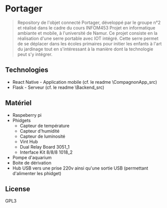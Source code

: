 # Portager

> Repository de l'objet connecté Portager, développé par le groupe n°2 et réalisé dans le cadre du cours INFOM453 Projet en informatique ambiante et mobile, à l'université de Namur. Ce projet consiste en la réalisation d'une serre portable avec IOT intégré. Cette serre permet de se déplacer dans les écoles primaires pour initier les enfants à l'art du jardinage tout en s'intéressant à la manière dont la technologie peut s'y intégrer.

## Technologies

- React Native - Application mobile (cf. le readme \CompagnonApp_src)
- Flask - Serveur (cf. le readme \Backend_src)

## Matériel

- Raspeberry pi
- Phidgets
    - Capteur de température
    - Capteur d'humidité
    - Capteur de luminosité
    - Vint Hub
    - Dual Relay Board 3051_1
    - Interface Kit 8/8/8 1018_2
- Pompe d'aquarium 
- Boite de dérivation
- Hub USB vers une prise 220v ainsi qu'une sortie USB (permettant d'alimenter les phidget)


## License

GPL3

